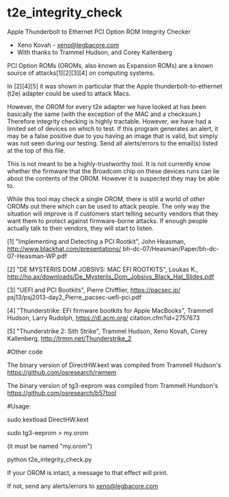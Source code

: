 # t2e_integrity_check

 Apple Thunderbolt to Ethernet PCI Option ROM Integrity Checker
 - Xeno Kovah - xeno@legbacore.com
 - With thanks to Trammel Hudson, and Corey Kallenberg

 PCI Option ROMs (OROMs, also known as Expansion ROMs) are a
 known source of attacks[1][2][3][4] on computing systems.

 In [2][4][5] it was shown in particular that the Apple
 thunderbolt-to-ethernet (t2e) adapter could be used to attack Macs.

 However, the OROM for every t2e adapter we have looked at has
 been basically the same (with the exception of the MAC and
 a checksum.) Therefore integrity checking is highly tractable.
 However, we have had a limited set of devices on which to test.
 If this program generates an alert, it may be a false positive
 due to you having an image that is valid, but simply was not
 seen during our testing. Send all alerts/errors to the
 email(s) listed at the top of this file.

 This is not meant to be a highly-trustworthy tool. It is not
 currently know whether the firmware that the Broadcom chip
 on these devices runs can lie about the contents of the OROM.
 However it is suspected they may be able to.

 While this tool may check a single OROM, there is still a world
 of *other* OROMs out there which can be used to attack people.
 The only way the situation will improve is if customers start
 telling security vendors that they want them to protect against
 firmware-borne attacks. If enough people actually talk to their
 vendors, they will start to listen.

[1] "Implementing and Detecting a PCI Rootkit",
 John Heasman, http://www.blackhat.com/presentations/
 bh-dc-07/Heasman/Paper/bh-dc-07-Heasman-WP.pdf

[2] "DE MYSTERIIS DOM JOBSIVS: MAC EFI ROOTKITS", Loukas K.,
 http://ho.ax/downloads/De_Mysteriis_Dom_Jobsivs_Black_Hat_Slides.pdf

[3] "UEFI and PCI Bootkits", Pierre Chifflier, https://pacsec.jp/
 psj13/psj2013-day2_Pierre_pacsec-uefi-pci.pdf

[4] "Thunderstrike: EFI firmware bootkits for Apple MacBooks",
 Trammell Hudson, Larry Rudolph, https://dl.acm.org/
 citation.cfm?id=2757673

[5] "Thunderstrike 2: Sith Strike", Trammel Hudson, Xeno Kovah,
Corey Kallenberg, http://trmm.net/Thunderstrike_2

#Other code

The binary version of DirectHW.kext was compiled from Trammell Hudson's https://github.com/osresearch/rwmem

The binary version of tg3-eeprom was compiled from Trammell Hundson's https://github.com/osresearch/b57tool

#Usage:

sudo kextload DirectHW.kext

sudo tg3-eeprom > my.orom

 (it must be named "my.orom")

python t2e_integrity_check.py

If your OROM is intact, a message to that effect will print.

If not, send any alerts/errors to xeno@legbacore.com
